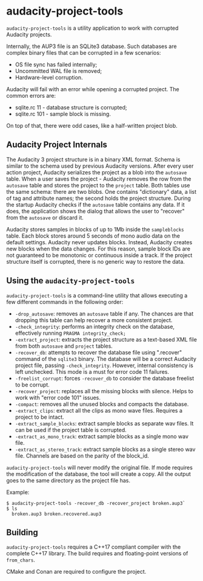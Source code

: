 # audacity-project-tools

`audacity-project-tools` is a utility application to work with corrupted Audacity projects. 

Internally, the AUP3 file is an SQLite3 database. Such databases are complex binary files that can be corrupted in a few scenarios:
* OS file sync has failed internally;
* Uncommitted WAL file is removed;
* Hardware-level corruption.

Audacity will fail with an error while opening a corrupted project. The common errors are:
* sqlite.rc 11 - database structure is corrupted;
* sqlite.rc 101 - sample block is missing. 

On top of that, there were odd cases, like a half-written project blob.

## Audacity Project Internals

The Audacity 3 project structure is in a binary XML format. Schema is similar to the schema used by previous Audacity versions. After every user action project, Audacity serializes the project as a blob into the `autosave` table. When a user saves the project - Audacity removes the row from the `autosave` table and stores the project to the `project` table. Both tables use the same schema: there are two blobs. One contains "dictionary" data, a list of tag and attribute names; the second holds the project structure. During the startup Audacity checks if the `autosave` table contains any data. If it does, the application shows the dialog that allows the user to "recover" from the `autosave` or discard it.

Audacity stores samples in blocks of up to 1Mb inside the `sampleblocks` table. Each block stores around 5 seconds of mono audio data on the default settings. Audacity never updates blocks. Instead, Audacity creates new blocks when the data changes. For this reason, sample block IDs are not guaranteed to be monotonic or continuous inside a track. If the project structure itself is corrupted, there is no generic way to restore the data.

## Using the `audacity-project-tools`

`audacity-project-tools` is a command-line utility that allows executing a few different commands in the following order:
* `-drop_autosave`: removes an `autosave` table if any. The chances are that dropping this table can help recover a more consistent project.
* `-check_integrity`: performs an integrity check on the database, effectively running `PRAGMA integrity_check;`
* `-extract_project`: extracts the project structure as a text-based XML file from both `autosave` and `project` tables.
* `-recover_db`: attempts to recover the database file using ".recover" command of the `sqlite3` binary. The database will be a correct Audacity project file, passing `-check_integrity`. However, internal consistency is left unchecked. This mode is a must for error code 11 failures.
* `-freelist_corrupt`: forces `-recover_db` to consider the database freelist to be corrupt.
* `-recover_project`: replaces all the missing blocks with silence. Helps to work with "error code 101" issues.
* `-compact`: removes all the unused blocks and compacts the database.
* `-extract_clips`: extract all the clips as mono wave files. Requires a project to be intact.
* `-extract_sample_blocks`: extract sample blocks as separate wav files. It can be used if the project table is corrupted.
* `-extract_as_mono_track`: extract sample blocks as a single mono wav file.
* `-extract_as_stereo_track`: extract sample blocks as a single stereo wav file. Channels are based on the parity of the block_id.

`audacity-project-tools` will never modify the original file. If mode requires the modification of the database, the tool will create a copy. All the output goes to the same directory as the project file has.

Example:
```
$ audacity-project-tools -recover_db -recover_project broken.aup3`
$ ls 
  broken.aup3 broken.recovered.aup3
```

## Building

`audacity-project-tools` requires a C++17 compliant compiler with the complete C++17 library. The build requires <filesystem> and floating-point versions of `from_chars`.

CMake and Conan are required to configure the project.
